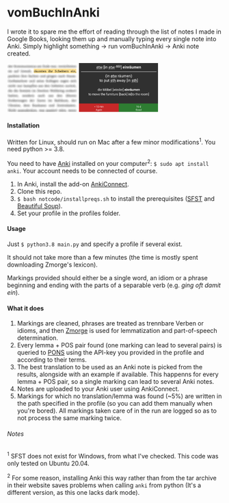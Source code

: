 # vomBuchInAnki
I wrote it to spare me the effort of reading through the list of notes I made in Google Books, looking them up and manually typing every single note into Anki. Simply highlight something -> run vomBuchInAnki -> Anki note created.

<img src="/notcode/example.png" alt="Example" width="70%" height="70%">

#### Installation
Written for Linux, should run on Mac after a few minor modifications<sup>1</sup>. You need python >= 3.8.

You need to have [Anki](https://apps.ankiweb.net/#download) installed on your computer<sup>2</sup>: `$ sudo apt install anki`. Your account needs to be connected of course.
 
 1. In Anki, install the add-on [AnkiConnect](https://ankiweb.net/shared/info/2055492159).
 1. Clone this repo.
 1. `$ bash notcode/installpreqs.sh` to install the prerequisites ([SFST](https://www.cis.uni-muenchen.de/~schmid/tools/SFST/) and [Beautiful Soup](https://www.crummy.com/software/BeautifulSoup/)).
 1. Set your profile in the profiles folder.
 
 #### Usage
 Just `$ python3.8 main.py` and specify a profile if several exist.
 
 It should not take more than a few minutes (the time is mostly spent downloading Zmorge's lexicon).
 
 Markings provided should either be a single word, an idiom or a phrase beginning and ending with the parts of a separable verb (e.g. _ging oft damit ein_).

#### What it does
1. Markings are cleaned, phrases are treated as trennbare Verben or idioms, and then [Zmorge](https://pub.cl.uzh.ch/users/sennrich/zmorge/) is used for lemmatization and part-of-speech determination.
1. Every lemma + POS pair found (one marking can lead to several pairs) is queried to [PONS](https://en.pons.com/p/online-dictionary/developers/api) using the API-key you provided in the profile and according to their terms.
1. The best translation to be used as an Anki note is picked from the results, alongside with an example if available. This happenns for every lemma + POS pair, so a single marking can lead to several Anki notes.
1. Notes are uploaded to your Anki user using AnkiConnect.
1. Markings for which no translation/lemma was found (~5%) are written in the path specified in the profile (so you can add them manually when you're bored). All markings taken care of in the run are logged so as to not process the same marking twice.

###### Notes
<sup>1</sup> SFST does not exist for Windows, from what I've checked. This code was only tested on Ubuntu 20.04.

<sup>2</sup> For some reason, installing Anki this way rather than from the tar archive in their website saves problems when calling `anki` from python (It's a different version, as this one lacks dark mode).
